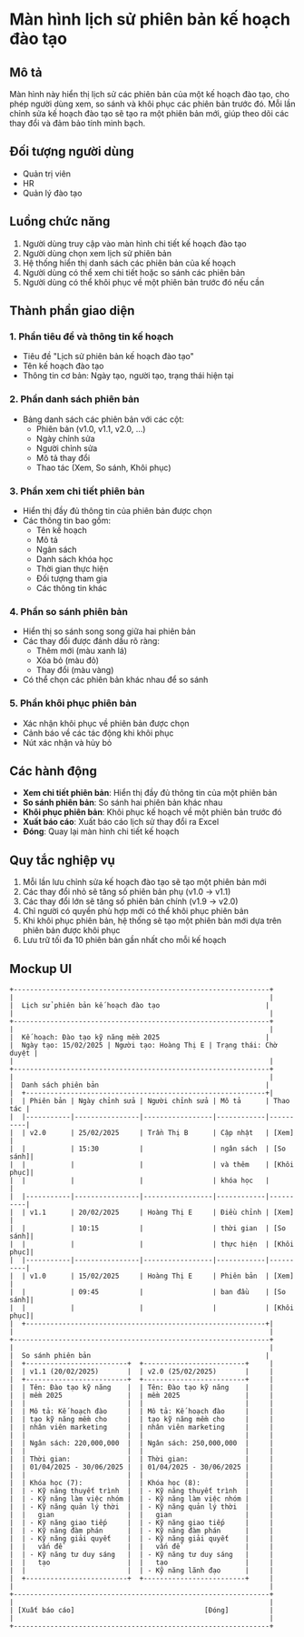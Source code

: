 # Màn hình lịch sử phiên bản kế hoạch đào tạo

## Mô tả
Màn hình này hiển thị lịch sử các phiên bản của một kế hoạch đào tạo, cho phép người dùng xem, so sánh và khôi phục các phiên bản trước đó. Mỗi lần chỉnh sửa kế hoạch đào tạo sẽ tạo ra một phiên bản mới, giúp theo dõi các thay đổi và đảm bảo tính minh bạch.

## Đối tượng người dùng
- Quản trị viên
- HR
- Quản lý đào tạo

## Luồng chức năng
1. Người dùng truy cập vào màn hình chi tiết kế hoạch đào tạo
2. Người dùng chọn xem lịch sử phiên bản
3. Hệ thống hiển thị danh sách các phiên bản của kế hoạch
4. Người dùng có thể xem chi tiết hoặc so sánh các phiên bản
5. Người dùng có thể khôi phục về một phiên bản trước đó nếu cần

## Thành phần giao diện

### 1. Phần tiêu đề và thông tin kế hoạch
- Tiêu đề "Lịch sử phiên bản kế hoạch đào tạo"
- Tên kế hoạch đào tạo
- Thông tin cơ bản: Ngày tạo, người tạo, trạng thái hiện tại

### 2. Phần danh sách phiên bản
- Bảng danh sách các phiên bản với các cột:
  - Phiên bản (v1.0, v1.1, v2.0, ...)
  - Ngày chỉnh sửa
  - Người chỉnh sửa
  - Mô tả thay đổi
  - Thao tác (Xem, So sánh, Khôi phục)

### 3. Phần xem chi tiết phiên bản
- Hiển thị đầy đủ thông tin của phiên bản được chọn
- Các thông tin bao gồm:
  - Tên kế hoạch
  - Mô tả
  - Ngân sách
  - Danh sách khóa học
  - Thời gian thực hiện
  - Đối tượng tham gia
  - Các thông tin khác

### 4. Phần so sánh phiên bản
- Hiển thị so sánh song song giữa hai phiên bản
- Các thay đổi được đánh dấu rõ ràng:
  - Thêm mới (màu xanh lá)
  - Xóa bỏ (màu đỏ)
  - Thay đổi (màu vàng)
- Có thể chọn các phiên bản khác nhau để so sánh

### 5. Phần khôi phục phiên bản
- Xác nhận khôi phục về phiên bản được chọn
- Cảnh báo về các tác động khi khôi phục
- Nút xác nhận và hủy bỏ

## Các hành động
- **Xem chi tiết phiên bản**: Hiển thị đầy đủ thông tin của một phiên bản
- **So sánh phiên bản**: So sánh hai phiên bản khác nhau
- **Khôi phục phiên bản**: Khôi phục kế hoạch về một phiên bản trước đó
- **Xuất báo cáo**: Xuất báo cáo lịch sử thay đổi ra Excel
- **Đóng**: Quay lại màn hình chi tiết kế hoạch

## Quy tắc nghiệp vụ
1. Mỗi lần lưu chỉnh sửa kế hoạch đào tạo sẽ tạo một phiên bản mới
2. Các thay đổi nhỏ sẽ tăng số phiên bản phụ (v1.0 -> v1.1)
3. Các thay đổi lớn sẽ tăng số phiên bản chính (v1.9 -> v2.0)
4. Chỉ người có quyền phù hợp mới có thể khôi phục phiên bản
5. Khi khôi phục phiên bản, hệ thống sẽ tạo một phiên bản mới dựa trên phiên bản được khôi phục
6. Lưu trữ tối đa 10 phiên bản gần nhất cho mỗi kế hoạch

## Mockup UI
```
+---------------------------------------------------------------+
|                                                               |
|  Lịch sử phiên bản kế hoạch đào tạo                          |
|                                                               |
+---------------------------------------------------------------+
|                                                               |
|  Kế hoạch: Đào tạo kỹ năng mềm 2025                          |
|  Ngày tạo: 15/02/2025 | Người tạo: Hoàng Thị E | Trạng thái: Chờ duyệt |
|                                                               |
+---------------------------------------------------------------+
|                                                               |
|  Danh sách phiên bản                                         |
|  +-----------------------------------------------------------+|
|  | Phiên bản | Ngày chỉnh sửa | Người chỉnh sửa | Mô tả      | Thao tác |
|  |-----------|----------------|-----------------|------------|----------|
|  | v2.0      | 25/02/2025     | Trần Thị B      | Cập nhật   | [Xem]    |
|  |           | 15:30          |                 | ngân sách  | [So sánh]|
|  |           |                |                 | và thêm    | [Khôi phục]|
|  |           |                |                 | khóa học   |          |
|  |-----------|----------------|-----------------|------------|----------|
|  | v1.1      | 20/02/2025     | Hoàng Thị E     | Điều chỉnh | [Xem]    |
|  |           | 10:15          |                 | thời gian  | [So sánh]|
|  |           |                |                 | thực hiện  | [Khôi phục]|
|  |-----------|----------------|-----------------|------------|----------|
|  | v1.0      | 15/02/2025     | Hoàng Thị E     | Phiên bản  | [Xem]    |
|  |           | 09:45          |                 | ban đầu    | [So sánh]|
|  |           |                |                 |            | [Khôi phục]|
|  +-----------------------------------------------------------+|
|                                                               |
+---------------------------------------------------------------+
|                                                               |
|  So sánh phiên bản                                           |
|  +-------------------------+  +-------------------------+     |
|  | v1.1 (20/02/2025)       |  | v2.0 (25/02/2025)       |     |
|  +-------------------------+  +-------------------------+     |
|  | Tên: Đào tạo kỹ năng    |  | Tên: Đào tạo kỹ năng    |     |
|  | mềm 2025                |  | mềm 2025                |     |
|  |                         |  |                         |     |
|  | Mô tả: Kế hoạch đào     |  | Mô tả: Kế hoạch đào     |     |
|  | tạo kỹ năng mềm cho     |  | tạo kỹ năng mềm cho     |     |
|  | nhân viên marketing     |  | nhân viên marketing     |     |
|  |                         |  |                         |     |
|  | Ngân sách: 220,000,000  |  | Ngân sách: 250,000,000  |     |
|  |                         |  |                         |     |
|  | Thời gian:              |  | Thời gian:              |     |
|  | 01/04/2025 - 30/06/2025 |  | 01/04/2025 - 30/06/2025 |     |
|  |                         |  |                         |     |
|  | Khóa học (7):           |  | Khóa học (8):           |     |
|  | - Kỹ năng thuyết trình  |  | - Kỹ năng thuyết trình  |     |
|  | - Kỹ năng làm việc nhóm |  | - Kỹ năng làm việc nhóm |     |
|  | - Kỹ năng quản lý thời  |  | - Kỹ năng quản lý thời  |     |
|  |   gian                  |  |   gian                  |     |
|  | - Kỹ năng giao tiếp     |  | - Kỹ năng giao tiếp     |     |
|  | - Kỹ năng đàm phán      |  | - Kỹ năng đàm phán      |     |
|  | - Kỹ năng giải quyết    |  | - Kỹ năng giải quyết    |     |
|  |   vấn đề                |  |   vấn đề                |     |
|  | - Kỹ năng tư duy sáng   |  | - Kỹ năng tư duy sáng   |     |
|  |   tạo                   |  |   tạo                   |     |
|  |                         |  | - Kỹ năng lãnh đạo      |     |
|  +-------------------------+  +-------------------------+     |
|                                                               |
+---------------------------------------------------------------+
|                                                               |
| [Xuất báo cáo]                                [Đóng]          |
|                                                               |
+---------------------------------------------------------------+
```
